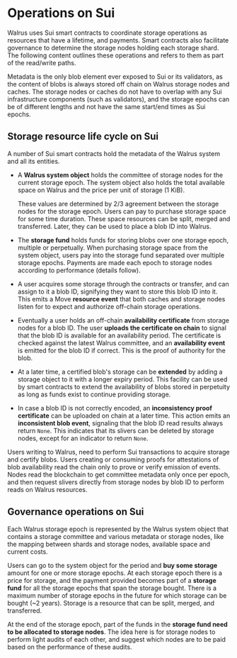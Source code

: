 # Operations on Sui

Walrus uses Sui smart contracts to coordinate storage operations as resources that have a lifetime,
and payments. Smart contracts also facilitate governance to determine the storage nodes holding each
storage shard. The following content outlines these operations and refers to them as part of the
read/write paths.

Metadata is the only blob element ever exposed to Sui or its validators, as the content
of blobs is always stored off chain on Walrus storage nodes and caches. The storage nodes or caches
do not have to overlap with any Sui infrastructure components (such as validators), and the storage
epochs can be of different lengths and not have the same start/end times as Sui epochs.

## Storage resource life cycle on Sui

A number of Sui smart contracts hold the metadata of the Walrus system and all its entities.

- A **Walrus system object** holds the committee of storage nodes for the current storage epoch. The
  system object also holds the total available space on Walrus and the price per unit of storage (1
  KiB).
  
  These values are determined by 2/3 agreement between the storage nodes for the storage
  epoch. Users can pay to purchase storage space for some time duration. These space resources can
  be split, merged and transferred. Later, they can be used to place a blob ID into Walrus.

- The **storage fund** holds funds for storing blobs over one storage epoch, multiple or
  perpetually. When purchasing storage space from the system object, users pay into the storage fund
  separated over multiple storage epochs. Payments are made each epoch to storage nodes
  according to performance (details follow).

- A user acquires some storage through the contracts or transfer, and can assign to it a blob ID,
  signifying they want to store this blob ID into it. This emits a Move **resource event** that
  both caches and storage nodes listen for to expect and authorize off-chain storage operations.

- Eventually a user holds an off-chain **availability certificate** from storage nodes for a blob
  ID. The user **uploads the certificate on chain** to signal that the blob ID is available for an
  availability period. The certificate is checked against the latest Walrus committee,
  and an **availability event** is emitted for the blob ID if correct. This is the proof of
  authority for the blob.

- At a later time, a certified blob's storage can be **extended** by adding a storage object to it
  with a longer expiry period. This facility can be used by smart contracts to extend the
  availability of blobs stored in perpetuity as long as funds exist to continue providing storage.

- In case a blob ID is not correctly encoded, an **inconsistency proof certificate** can be uploaded
  on chain at a later time. This action emits an **inconsistent blob event**, signaling that the
  blob ID read results always return `None`. This indicates that its slivers can be deleted by
  storage nodes, except for an indicator to return `None`.

Users writing to Walrus, need to perform Sui transactions to acquire storage and certify blobs.
Users creating or consuming proofs for attestations of blob availability read the chain
only to prove or verify emission of events. Nodes read
the blockchain to get committee metadata only once per epoch, and then request slivers directly
from storage nodes by blob ID to perform reads on Walrus resources.

## Governance operations on Sui

Each Walrus storage epoch is represented by the Walrus system object that contains a storage
committee and various metadata or storage nodes, like the mapping between shards and storage nodes,
available space and current costs.

Users can go to the system object for the period and **buy some
storage** amount for one or more storage epochs. At each storage epoch there is a price for storage,
and the payment provided becomes part of a **storage fund** for all the storage epochs that span
the storage bought. There is a maximum number of storage epochs in the future for which storage can
be bought (~2 years). Storage is a resource that can be split, merged, and transferred.

At the end of the storage epoch, part of the funds in the **storage fund need to be allocated to
storage nodes**. The idea here is for storage nodes to perform light audits of each other,
and suggest which nodes are to be paid based on the performance of these audits.
